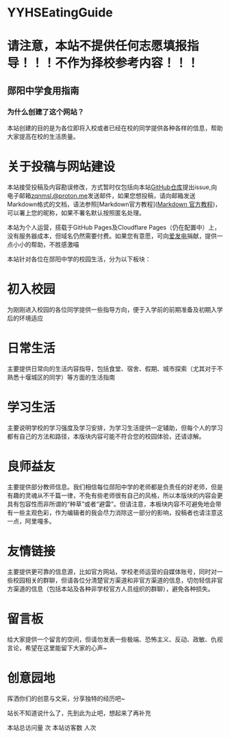 # YYHSEatingGuide
# 请注意，本站不提供任何志愿填报指导！！！不作为择校参考内容！！！

## 郧阳中学食用指南

### 为什么创建了这个网站？

本站创建的目的是为各位即将入校或者已经在校的同学提供各种各样的信息，帮助大家提高在校的生活质量。



# 关于投稿与网站建设

本站接受投稿及内容勘误修改，方式暂时仅包括向本站[GitHub仓库](https://www.github.com/YYHSOfficial/YYHSEatingGuide)提出issue,向电子邮箱<zqnmsl.@proton.me>发送邮件，如果您想投稿，请向邮箱发送Markdown格式的文档，语法参照[Markdown官方教程]([Markdown 官方教程](https://markdown.com.cn/))，可以署上您的昵称，如果不署名默认按照匿名处理。



本站为个人运营，搭载于GitHub Pages及Cloudflare Pages（仍在配置中）上，没有服务器成本，但域名仍然需要付费。如果您有意愿，可向[爱发电](https://afdian.net/a/yyhsofficial)捐献，提供一点小小的帮助，不胜感激喵



本站针对各位在郧阳中学的校园生活，分为以下板块：

# 初入校园

为刚刚进入校园的各位同学提供一些指导方向，便于入学前的前期准备及初期入学后的环境适应

 

# 日常生活

主要提供日常向的生活内容指导，包括食堂、宿舍、假期、城市探索（尤其对于不熟悉十堰城区的同学）等方面的生活指南



# 学习生活

主要说明学校的学习强度及学习安排，为学习生活提供一定辅助，但每个人的学习都有自己的方法和路径，本版块内容可能不符合您的校园体验，还请谅解。



# 良师益友

主要提供部分教师信息。我们相信每位郧阳中学的老师都是负责任的好老师，但是有趣的灵魂从不千篇一律，不免有些老师很有自己的风格，所以本版块的内容会更具有包容性而非所谓的“种草”或者“避雷”。但请注意，本板块内容不可避免地会带有一些主观色彩，作为编辑者的我会尽力消除这一部分的影响，投稿者也请注意这一点，阿里嘎多。



# 友情链接

主要提供更可靠的信息源，比如官方网站，学校老师运营的自媒体账号，同时对一些校园相关的群聊，但请各位分清楚官方渠道和非官方渠道的信息，切勿轻信非官方渠道的信息（包括本站及各种非学校官方人员组织的群聊），避免各种损失。

# 留言板

给大家提供一个留言的空间，但请勿发表一些极端、恐怖主义、反动、政敏、仇视言论，希望在这里能留下大家的心声~

# 创意园地

挥洒你们的创意与文采，分享独特的经历吧~


站长不知道说什么了，先到此为止吧，想起来了再补充

本站总访问量 <span id="busuanzi_value_site_pv" /> 次
本站访客数 <span id="busuanzi_value_site_uv" /> 人次


